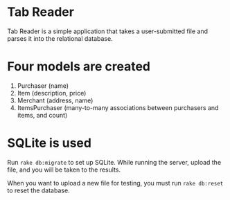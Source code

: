 # Tab Reader

Tab Reader is a simple application that takes a user-submitted file and parses
it into the relational database.

# Four models are created

1. Purchaser (name)
2. Item (description, price)
3. Merchant (address, name)
4. ItemsPurchaser (many-to-many associations between purchasers and items, and
   count)

# SQLite is used

Run `rake db:migrate` to set up SQLite. While running the server, upload the file,
and you will be taken to the results.

When you want to upload a new file for testing, you must run `rake db:reset`
to reset the database.
